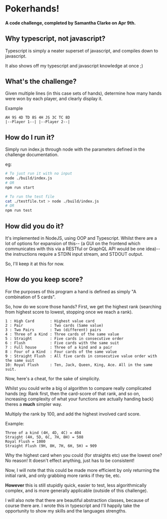 # Pokerhands!
#### A code challenge, completed by Samantha Clarke on Apr 9th.


## Why typescript, not javascript?
Typescript is simply a neater superset of javascript, and compiles down to javascript.

It also shows off my typescript and javascript knowledge at once ;)


## What's the challenge?

Given multiple lines (in this case sets of hands), determine how many hands were won by each player, and clearly display it.

Example
```
AH 9S 4D TD 8S 4H JS 3C TC 8D
|--Player 1--| |--Player 2--|
```


## How do I run it?

Simply run index.js through node with the parameters defined in the challenge documentation.

eg:
```bash
# To just run it with no input
node ./build/index.js
# OR
npm run start

# To run the test file
cat ./testfile.txt > node ./build/index.js
# OR
npm run test
```


## How did you do it?

It's implemented in NodeJS, using OOP and Typescript. Whilst there are a lot of options for expansion of this-- (a GUI on the frontend which communicates with this via a RESTful or GraphQL API would be one idea)-- the instructions require a STDIN input stream, and STDOUT output.

So, I'll keep it at this for now.


## How do you keep score?

For the purposes of this program a hand is defined as simply "A combination of 5 cards".

So, how do we score those hands?
First, we get the highest rank (searching from highest score to lowest, stopping once we reach a rank).
```
1 : High Card		: Highest value card
2 : Pair			: Two cards (Same value)
3 : Two Pairs		: Two (different) pairs
4 : Three of a Kind	: Three cards of the same value
5 : Straight		: Five cards in consecutive order
6 : Flush			: Five cards with the same suit
7 : Full house		: Three of a kind and a pair
8 : Four of a Kind	: Four cards of the same value
9 : Straight Flush	: All five cards in consecutive value order with the same suit
10: Royal Flush		: Ten, Jack, Queen, King, Ace. All in the same suit.
```

Now, here's a cheat, for the sake of simplicity.

Whilst you could write a big ol algorithm to compare really complicated hands (eg: Rank first, then the card-score of that rank, and so on, increasing complexity of what your functions are actually handing back) theres a **much** simpler way.

Multiply the rank by 100, and add the highest involved card score.

Example:
```
Three of a kind (4H, 4D, 4C) = 404
Straight (4H, 5D, 6C, 7H, 8H) = 508
Royal Flush = 1000
Straight Flush (9H, 8H, 7H, 6H, 5H) = 909
```

Why the highest card when you could (for straights etc) use the lowest one? No reason! It doesn't effect anything, just has to be consistent!

Now, I will note that this could be made more efficient by only returning the initial rank, and only grabbing more ranks if they tie, etc.

**However** this is still stupidly quick, easier to test, less algorithmically complex, and is more generally applicable (outside of this challenge).

I will also note that there are beautiful abstraction classes, because of course there are. I wrote this in typescript and I'll happily take the opportunity to show my skills and the languages strengths. 
